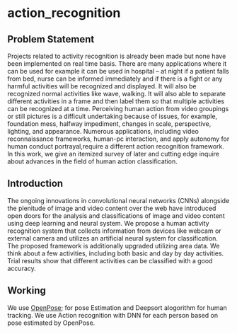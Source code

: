 # action_recognition

## Problem Statement
Projects related to activity recognition is already been made but none have been implemented on real time basis. There are many applications where it can be used for example it can be used in hospital – at night if a patient falls from bed, nurse can be informed immediately and if there is a fight or any harmful activities will be recognized and displayed. It will also be recognized normal activities like wave, walking. It will also able to separate different activities in a frame and then label them so that multiple activities can be recognized at a time. Perceiving human action from video groupings or still pictures is a difficult undertaking because of issues, for example, foundation mess, halfway impediment, changes in scale, perspective, lighting, and appearance. Numerous applications, including video reconnaissance frameworks, human-pc interaction, and apply autonomy for human conduct portrayal,require a different action recognition framework. In this work, we give an itemized survey of later and cutting edge inquire about advances in the field of human action classification.

## Introduction

The ongoing innovations in convolutional neural networks (CNNs) alongside the plenitude of image and video content over the web have introduced open doors for the analysis and classifications of image and video content using deep learning and neural system. We propose a human activity recognition system that collects information from devices like webcam or external camera and utilizes an artificial neural system for classification. The proposed framework is additionally upgraded utilizing area data. We think about a few activities, including both basic and day by day activities. Trial results show that different activities can be classified with a good accuracy.

## Working

We use [OpenPose](https://github.com/CMU-Perceptual-Computing-Lab/openpose); for pose Estimation and Deepsort alogorithm for human tracking. We use Action recognition with DNN for each person based on pose estimated by OpenPose.

